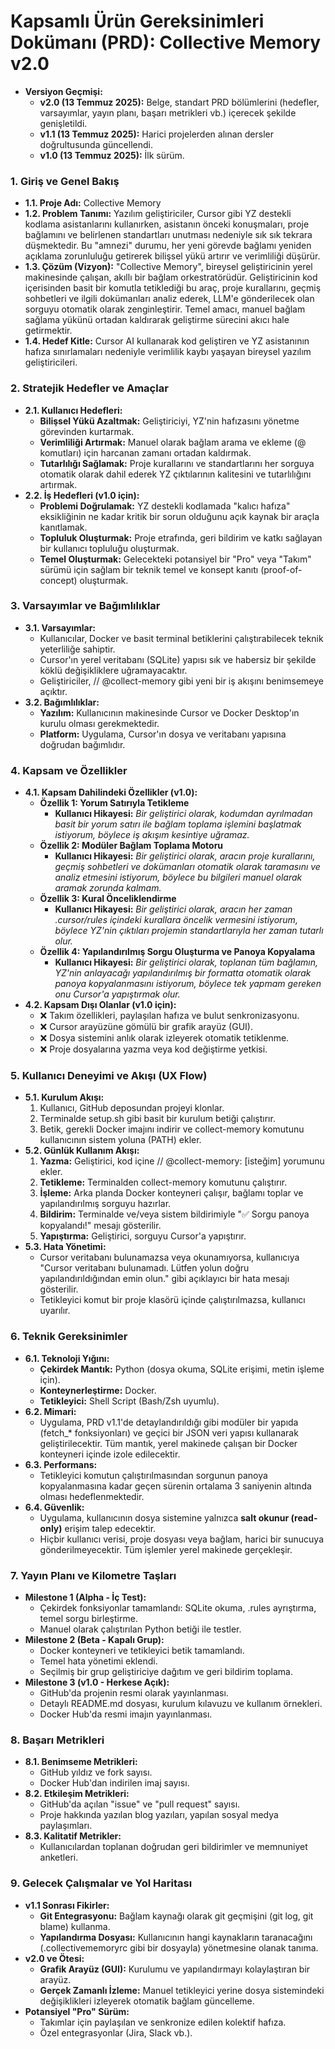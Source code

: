 # **Kapsamlı Ürün Gereksinimleri Dokümanı (PRD): Collective Memory v2.0**

* **Versiyon Geçmişi:**  
  * **v2.0 (13 Temmuz 2025):** Belge, standart PRD bölümlerini (hedefler, varsayımlar, yayın planı, başarı metrikleri vb.) içerecek şekilde genişletildi.  
  * **v1.1 (13 Temmuz 2025):** Harici projelerden alınan dersler doğrultusunda güncellendi.  
  * **v1.0 (13 Temmuz 2025):** İlk sürüm.

### **1\. Giriş ve Genel Bakış**

* **1.1. Proje Adı:** Collective Memory  
* **1.2. Problem Tanımı:** Yazılım geliştiriciler, Cursor gibi YZ destekli kodlama asistanlarını kullanırken, asistanın önceki konuşmaları, proje bağlamını ve belirlenen standartları unutması nedeniyle sık sık tekrara düşmektedir. Bu "amnezi" durumu, her yeni görevde bağlamı yeniden açıklama zorunluluğu getirerek bilişsel yükü artırır ve verimliliği düşürür.  
* **1.3. Çözüm (Vizyon):** "Collective Memory", bireysel geliştiricinin yerel makinesinde çalışan, akıllı bir bağlam orkestratörüdür. Geliştiricinin kod içerisinden basit bir komutla tetiklediği bu araç, proje kurallarını, geçmiş sohbetleri ve ilgili dokümanları analiz ederek, LLM'e gönderilecek olan sorguyu otomatik olarak zenginleştirir. Temel amacı, manuel bağlam sağlama yükünü ortadan kaldırarak geliştirme sürecini akıcı hale getirmektir.  
* **1.4. Hedef Kitle:** Cursor AI kullanarak kod geliştiren ve YZ asistanının hafıza sınırlamaları nedeniyle verimlilik kaybı yaşayan bireysel yazılım geliştiricileri.

### **2\. Stratejik Hedefler ve Amaçlar**

* **2.1. Kullanıcı Hedefleri:**  
  * **Bilişsel Yükü Azaltmak:** Geliştiriciyi, YZ'nin hafızasını yönetme görevinden kurtarmak.  
  * **Verimliliği Artırmak:** Manuel olarak bağlam arama ve ekleme (@ komutları) için harcanan zamanı ortadan kaldırmak.  
  * **Tutarlılığı Sağlamak:** Proje kurallarını ve standartlarını her sorguya otomatik olarak dahil ederek YZ çıktılarının kalitesini ve tutarlılığını artırmak.  
* **2.2. İş Hedefleri (v1.0 için):**  
  * **Problemi Doğrulamak:** YZ destekli kodlamada "kalıcı hafıza" eksikliğinin ne kadar kritik bir sorun olduğunu açık kaynak bir araçla kanıtlamak.  
  * **Topluluk Oluşturmak:** Proje etrafında, geri bildirim ve katkı sağlayan bir kullanıcı topluluğu oluşturmak.  
  * **Temel Oluşturmak:** Gelecekteki potansiyel bir "Pro" veya "Takım" sürümü için sağlam bir teknik temel ve konsept kanıtı (proof-of-concept) oluşturmak.

### **3\. Varsayımlar ve Bağımlılıklar**

* **3.1. Varsayımlar:**  
  * Kullanıcılar, Docker ve basit terminal betiklerini çalıştırabilecek teknik yeterliliğe sahiptir.  
  * Cursor'ın yerel veritabanı (SQLite) yapısı sık ve habersiz bir şekilde köklü değişikliklere uğramayacaktır.  
  * Geliştiriciler, // @collect-memory gibi yeni bir iş akışını benimsemeye açıktır.  
* **3.2. Bağımlılıklar:**  
  * **Yazılım:** Kullanıcının makinesinde Cursor ve Docker Desktop'ın kurulu olması gerekmektedir.  
  * **Platform:** Uygulama, Cursor'ın dosya ve veritabanı yapısına doğrudan bağımlıdır.

### **4\. Kapsam ve Özellikler**

* **4.1. Kapsam Dahilindeki Özellikler (v1.0):**  
  * **Özellik 1: Yorum Satırıyla Tetikleme**  
    * **Kullanıcı Hikayesi:** *Bir geliştirici olarak, kodumdan ayrılmadan basit bir yorum satırı ile bağlam toplama işlemini başlatmak istiyorum, böylece iş akışım kesintiye uğramaz.*  
  * **Özellik 2: Modüler Bağlam Toplama Motoru**  
    * **Kullanıcı Hikayesi:** *Bir geliştirici olarak, aracın proje kurallarını, geçmiş sohbetleri ve dokümanları otomatik olarak taramasını ve analiz etmesini istiyorum, böylece bu bilgileri manuel olarak aramak zorunda kalmam.*  
  * **Özellik 3: Kural Önceliklendirme**  
    * **Kullanıcı Hikayesi:** *Bir geliştirici olarak, aracın her zaman .cursor/rules içindeki kurallara öncelik vermesini istiyorum, böylece YZ'nin çıktıları projemin standartlarıyla her zaman tutarlı olur.*  
  * **Özellik 4: Yapılandırılmış Sorgu Oluşturma ve Panoya Kopyalama**  
    * **Kullanıcı Hikayesi:** *Bir geliştirici olarak, toplanan tüm bağlamın, YZ'nin anlayacağı yapılandırılmış bir formatta otomatik olarak panoya kopyalanmasını istiyorum, böylece tek yapmam gereken onu Cursor'a yapıştırmak olur.*  
* **4.2. Kapsam Dışı Olanlar (v1.0 için):**  
  * ❌ Takım özellikleri, paylaşılan hafıza ve bulut senkronizasyonu.  
  * ❌ Cursor arayüzüne gömülü bir grafik arayüz (GUI).  
  * ❌ Dosya sistemini anlık olarak izleyerek otomatik tetiklenme.  
  * ❌ Proje dosyalarına yazma veya kod değiştirme yetkisi.

### **5\. Kullanıcı Deneyimi ve Akışı (UX Flow)**

* **5.1. Kurulum Akışı:**  
  1. Kullanıcı, GitHub deposundan projeyi klonlar.  
  2. Terminalde setup.sh gibi basit bir kurulum betiği çalıştırır.  
  3. Betik, gerekli Docker imajını indirir ve collect-memory komutunu kullanıcının sistem yoluna (PATH) ekler.  
* **5.2. Günlük Kullanım Akışı:**  
  1. **Yazma:** Geliştirici, kod içine // @collect-memory: \[isteğim\] yorumunu ekler.  
  2. **Tetikleme:** Terminalden collect-memory komutunu çalıştırır.  
  3. **İşleme:** Arka planda Docker konteyneri çalışır, bağlamı toplar ve yapılandırılmış sorguyu hazırlar.  
  4. **Bildirim:** Terminalde ve/veya sistem bildirimiyle "✅ Sorgu panoya kopyalandı\!" mesajı gösterilir.  
  5. **Yapıştırma:** Geliştirici, sorguyu Cursor'a yapıştırır.  
* **5.3. Hata Yönetimi:**  
  * Cursor veritabanı bulunamazsa veya okunamıyorsa, kullanıcıya "Cursor veritabanı bulunamadı. Lütfen yolun doğru yapılandırıldığından emin olun." gibi açıklayıcı bir hata mesajı gösterilir.  
  * Tetikleyici komut bir proje klasörü içinde çalıştırılmazsa, kullanıcı uyarılır.

### **6\. Teknik Gereksinimler**

* **6.1. Teknoloji Yığını:**  
  * **Çekirdek Mantık:** Python (dosya okuma, SQLite erişimi, metin işleme için).  
  * **Konteynerleştirme:** Docker.  
  * **Tetikleyici:** Shell Script (Bash/Zsh uyumlu).  
* **6.2. Mimari:**  
  * Uygulama, PRD v1.1'de detaylandırıldığı gibi modüler bir yapıda (fetch\_\* fonksiyonları) ve geçici bir JSON veri yapısı kullanarak geliştirilecektir. Tüm mantık, yerel makinede çalışan bir Docker konteyneri içinde izole edilecektir.  
* **6.3. Performans:**  
  * Tetikleyici komutun çalıştırılmasından sorgunun panoya kopyalanmasına kadar geçen sürenin ortalama 3 saniyenin altında olması hedeflenmektedir.  
* **6.4. Güvenlik:**  
  * Uygulama, kullanıcının dosya sistemine yalnızca **salt okunur (read-only)** erişim talep edecektir.  
  * Hiçbir kullanıcı verisi, proje dosyası veya bağlam, harici bir sunucuya gönderilmeyecektir. Tüm işlemler yerel makinede gerçekleşir.

### **7\. Yayın Planı ve Kilometre Taşları**

* **Milestone 1 (Alpha \- İç Test):**  
  * Çekirdek fonksiyonlar tamamlandı: SQLite okuma, .rules ayrıştırma, temel sorgu birleştirme.  
  * Manuel olarak çalıştırılan Python betiği ile testler.  
* **Milestone 2 (Beta \- Kapalı Grup):**  
  * Docker konteyneri ve tetikleyici betik tamamlandı.  
  * Temel hata yönetimi eklendi.  
  * Seçilmiş bir grup geliştiriciye dağıtım ve geri bildirim toplama.  
* **Milestone 3 (v1.0 \- Herkese Açık):**  
  * GitHub'da projenin resmi olarak yayınlanması.  
  * Detaylı README.md dosyası, kurulum kılavuzu ve kullanım örnekleri.  
  * Docker Hub'da resmi imajın yayınlanması.

### **8\. Başarı Metrikleri**

* **8.1. Benimseme Metrikleri:**  
  * GitHub yıldız ve fork sayısı.  
  * Docker Hub'dan indirilen imaj sayısı.  
* **8.2. Etkileşim Metrikleri:**  
  * GitHub'da açılan "issue" ve "pull request" sayısı.  
  * Proje hakkında yazılan blog yazıları, yapılan sosyal medya paylaşımları.  
* **8.3. Kalitatif Metrikler:**  
  * Kullanıcılardan toplanan doğrudan geri bildirimler ve memnuniyet anketleri.

### **9\. Gelecek Çalışmalar ve Yol Haritası**

* **v1.1 Sonrası Fikirler:**  
  * **Git Entegrasyonu:** Bağlam kaynağı olarak git geçmişini (git log, git blame) kullanma.  
  * **Yapılandırma Dosyası:** Kullanıcının hangi kaynakların taranacağını (.collectivememoryrc gibi bir dosyayla) yönetmesine olanak tanıma.  
* **v2.0 ve Ötesi:**  
  * **Grafik Arayüz (GUI):** Kurulumu ve yapılandırmayı kolaylaştıran bir arayüz.  
  * **Gerçek Zamanlı İzleme:** Manuel tetikleyici yerine dosya sistemindeki değişiklikleri izleyerek otomatik bağlam güncelleme.  
* **Potansiyel "Pro" Sürüm:**  
  * Takımlar için paylaşılan ve senkronize edilen kolektif hafıza.  
  * Özel entegrasyonlar (Jira, Slack vb.).